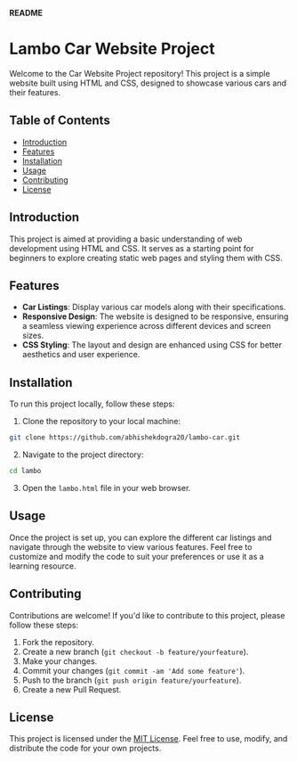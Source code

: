 **README**

# Lambo Car Website Project

Welcome to the Car Website Project repository! This project is a simple website built using HTML and CSS, designed to showcase various cars and their features.

## Table of Contents

- [Introduction](#introduction)
- [Features](#features)
- [Installation](#installation)
- [Usage](#usage)
- [Contributing](#contributing)
- [License](#license)

## Introduction

This project is aimed at providing a basic understanding of web development using HTML and CSS. It serves as a starting point for beginners to explore creating static web pages and styling them with CSS.

## Features

- **Car Listings**: Display various car models along with their specifications.
- **Responsive Design**: The website is designed to be responsive, ensuring a seamless viewing experience across different devices and screen sizes.
- **CSS Styling**: The layout and design are enhanced using CSS for better aesthetics and user experience.

## Installation

To run this project locally, follow these steps:

1. Clone the repository to your local machine:

```bash
git clone https://github.com/abhishekdogra20/lambo-car.git
```

2. Navigate to the project directory:

```bash
cd lambo
```

3. Open the `lambo.html` file in your web browser.

## Usage

Once the project is set up, you can explore the different car listings and navigate through the website to view various features. Feel free to customize and modify the code to suit your preferences or use it as a learning resource.

## Contributing

Contributions are welcome! If you'd like to contribute to this project, please follow these steps:

1. Fork the repository.
2. Create a new branch (`git checkout -b feature/yourfeature`).
3. Make your changes.
4. Commit your changes (`git commit -am 'Add some feature'`).
5. Push to the branch (`git push origin feature/yourfeature`).
6. Create a new Pull Request.

## License

This project is licensed under the [MIT License](LICENSE). Feel free to use, modify, and distribute the code for your own projects.
